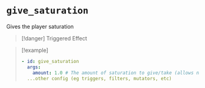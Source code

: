 # `give_saturation`

Gives the player saturation

> [!danger] Triggered Effect

> [!example]
> ```yaml
> - id: give_saturation
>   args:
>     amount: 1.0 # The amount of saturation to give/take (allows negative values)
>   ...other config (eg triggers, filters, mutators, etc)
> ```
